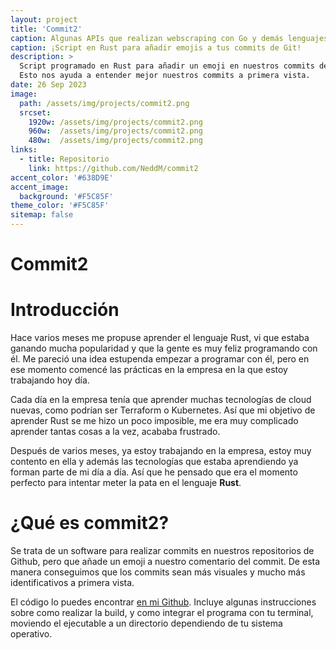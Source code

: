 ```yaml
---
layout: project
title: 'Commit2'
caption: Algunas APIs que realizan webscraping con Go y demás lenguajes.
caption: ¡Script en Rust para añadir emojis a tus commits de Git!
description: >
  Script programado en Rust para añadir un emoji en nuestros commits de Git.
  Esto nos ayuda a entender mejor nuestros commits a primera vista.
date: 26 Sep 2023
image: 
  path: /assets/img/projects/commit2.png
  srcset: 
    1920w: /assets/img/projects/commit2.png
    960w:  /assets/img/projects/commit2.png
    480w:  /assets/img/projects/commit2.png
links:
  - title: Repositorio
    link: https://github.com/NeddM/commit2
accent_color: '#638D9E'
accent_image:
  background: '#F5C85F'
theme_color: '#F5C85F'
sitemap: false
---
```


# Commit2

# Introducción
Hace varios meses me propuse aprender el lenguaje Rust, vi que estaba ganando mucha popularidad y que la gente es muy feliz programando con él. Me pareció una idea estupenda empezar a programar con él, pero en ese momento comencé las prácticas en la empresa en la que estoy trabajando hoy día.

Cada día en la empresa tenía que aprender muchas tecnologías de cloud nuevas, como podrían ser Terraform o Kubernetes. Así que mi objetivo de aprender Rust se me hizo un poco imposible, me era muy complicado aprender tantas cosas a la vez, acababa frustrado.

Después de varios meses, ya estoy trabajando en la empresa, estoy muy contento en ella y además las tecnologías que estaba aprendiendo ya forman parte de mi día a día. Así que he pensado que era el momento perfecto para intentar meter la pata en el lenguaje __Rust__.

# ¿Qué es commit2?
Se trata de un software para realizar commits en nuestros repositorios de Github, pero que añade un emoji a nuestro comentario del commit. De esta manera conseguimos que los commits sean más visuales y mucho más identificativos a primera vista.

El código lo puedes encontrar [en mi Github](https://github.com/NeddM/commit2). Incluye algunas instrucciones sobre como realizar la build, y como integrar el programa con tu terminal, moviendo el ejecutable a un directorio dependiendo de tu sistema operativo.


